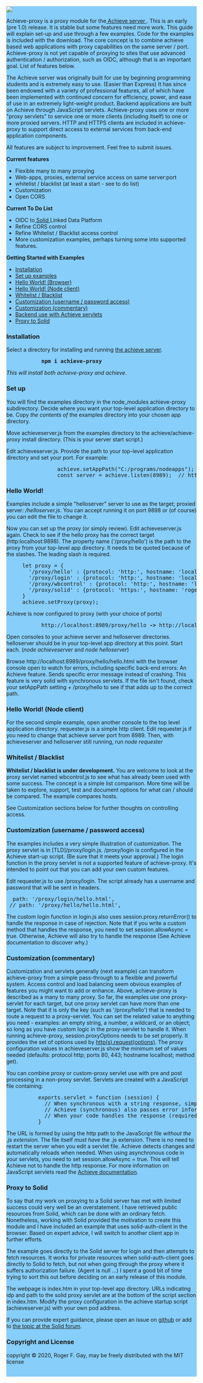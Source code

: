 <html>
<section style="background-color:LightSkyBlue;">
<a href="https://hll.nu"><img src="https://hll.nu/achieve/skyhigh1.jpg"></a> 
<p>Achieve-proxy is a proxy module for the<a href="https://www.npmjs.com/package/achieve"> Achieve server </a>. This is an early (pre 1.0) 
release. It is stable but some features need more work. This guide will explain set-up and use through a few examples. 
Code for the examples is included with the download. The core concept is to combine achieve based web applications with proxy capabilities on the same server / port. 
Achieve-proxy is not yet capable of proxying to sites that use advanced authentication / authorization, 
such as OIDC, although that is an important goal. List of features below.</p>
<p>The Achieve server was originally built for use by beginning programming students and is extremely easy to use. (Easier than Express) 
It has since been endowed with a variety of professional features, all of which have been implemented with continued concern for efficiency, 
power, and ease of use in an extremely light-weight product. Backend applications are built on Achieve through JavaScript servlets. Achieve-proxy 
uses one or more "proxy servlets" to service one or more 
clients (including itself) to one or more proxied servers. HTTP and HTTPS clients are included in achieve-proxy to support direct access 
to external services from back-end application components.</p>
<p>All features are subject to improvement. Feel free to submit issues.</p>
<p><b>Current features</b>
<ul>
 <li>Flexible many to many proxying</li>
 <li>Web-apps, proxies, external service access on same server:port</li>
 <li>whitelist / blacklist (at least a start - see to do list)</li>
 <li>Customization</li>
 <li>Open CORS</li>
</ul></p>
<p><b>Current To Do List</b>
<ul>
 <li>OIDC to<a href="https://solidproject.org/" target="_blank"> Solid </a>Linked Data Platform</li>
 <li>Refine CORS control</li>
 <li>Refine Whitelist / Blacklist access control</li>
 <li>More customization examples, perhaps turning some into supported features.</li>
</ul></p>
<p><b>Getting Started with Examples</b>
<ul>
 <li><a href="#install">Installation</a></li>
 <li><a href="#setup">Set up examples</a></li>
 <li><a href="#hello1">Hello World! (Browser)</a></li>
 <li><a href="#hello2">Hello World! (Node client)</a></li>
 <li><a href="#wblist">Whitelist / Blacklist</a></li>
 <li><a href="#custom1">Customization (username / password access)</a></li>
 <li><a href="#custom2">Customization (commentary)</a></li>
 <li><a href="#achieve">Backend use with Achieve servlets</a></li>
 <li><a href="#solid">Proxy to Solid</a></li>
</ul></p>
<h3><a id="install">Installation</a></h3>
Select a directory for installing and running <u>the achieve server</u>.
<p><b><pre>           npm i achieve-proxy</pre></b></p>
<p><i>This will install both achieve-proxy and achieve.</i></p>
<h3><a id="setup">Set up</a></h3>
<p>You will find the examples directory in the node_modules achieve-proxy subdirectory. 
Decide where you want your top-level application directory to be. Copy <i>the contents of</i> the examples directory into your chosen app directory.</p>
<p>Move achieveserver.js from the examples directory to the achieve/achieve-proxy install directory. (This is your server start script.)</p>
<p>Edit achieveserver.js. Provide the path to your top-level application directory and set your port. For example:</p>
<p><pre>
                achieve.setAppPath("C:/programs/nodeapps"); // defaults to your server install directory (you can also use "root" - <a href="https://www.npmjs.com/package/achieve">see Achieve documentation</a>)
                const server = achieve.listen(8989);  // http defaults to port 80 (achieve options include https and http2)
</pre></p>
<h3><a id="hello1">Hello World!</a></h3>
<p>Examples include a simple "helloserver" server to use as the target; proxied server: <i>/helloserver.js</i>. 
You can accept running it on port 9898 or (of course) you can edit the file to change it.</p>
<p>Now you can set up the proxy (or simply review). Edit achieveserver.js again. Check to see if the hello proxy has the correct 
target (http:localhost:9898). The property name ('/proxy/hello') is the path to the proxy from your top-level 
app directory. It needs to be quoted because of the slashes. The leading slash is required.</p>
<p><pre>
     let proxy = {
       '/proxy/hello' : {protocol: 'http:', hostname: 'localhost', port: 9898, method: 'get'},
       '/proxy/login' : {protocol: 'http:', hostname: 'localhost', port: 9898, method: 'post'},
       '/proxy/wbcontrol' : {protocol: 'http:', hostname: 'localhost', port: 9898, method: 'get'},
       '/proxy/solid' : {protocol: 'https:', hostname: 'rogerfgay.solid.hll.nu', port: 7443, method: 'post'}
     }
     achieve.setProxy(proxy);
</pre></p>
<p>Achieve is now configured to proxy (with your choice of ports)</p>
<p><pre>           http://localhost:8989/proxy/hello <b>-></b> http://localhost:9898/</pre></p>
<p>Open consoles to your achieve server and helloserver directories. helloserver should be in your top-level app directory at this point. Start each. (<i>node achieveserver</i>
and <i>node helloserver</i>)</p>
<p>Browse http://localhost:8989/proxy/hello/hello.html with the browser console open to watch for errors, 
including specific back-end errors: An Achieve feature. Sends specific error message instead of crashing. This feature is 
very solid with synchronous servlets. If the file isn't found, check your setAppPath setting + /proxy/hello to see if that adds up to the correct path.</p>
<h3><a id="hello2">Hello World! (Node client)</a></h3>
<p>For the second simple example, open another console to the top level application directory. requester.js is a simple http client.
Edit requester.js if you need to change that achieve server port from 8989. Then, with achieveserver and helloserver still 
running, run <i>node requester</i></p>
<p></p>
<h3><a id="wblist">Whitelist / Blacklist</a></h3>
<p><b>Whitelist / blacklist is under development.</b> You are welcome to look at the proxy servlet named wbcontrol.js to see what has already been 
used with some success. The concept is a simple list comparison. More time will be taken to explore, support, test and document options 
for what can / should be compared. The example compares hosts.</p>
<p>See Customization sections below for further thoughts on controlling access.</p>
<p></p>
<h3><a id="custom1">Customization (username / password access)</a></h3>
<p>The examples includes a very simple illustration of customization. The proxy servlet is in [TLD]/proxy/login.js. 
/proxy/login is configured in the Achieve start-up script. (Be sure that it meets your approval.) The login function in the proxy servlet is not a 
supported feature of achieve-proxy. It's intended to point out that you can add your own custom features.</p>
<p>Edit requester.js to use /proxy/login. The script already has a username and password that will be sent in headers.</p>
<p><pre>
  path: '/proxy/login/hello.html',
 // path: '/proxy/hello/hello.html',
</pre></p>
<p>The custom login function in login.js also uses session.proxy.returnError() to handle the response in case of rejection. Note that if you write a 
custom method that handles the response, you need to set session.allowAsync = true. Otherwise, Achieve will also try to handle the response 
(See Achieve documentation to discover why.)</p>
<h3><a id="custom2">Customization (commentary)</a></h3>
<p>Customization and servlets generally (next example) can transform achieve-proxy from a simple pass-through to a flexible and powerful system. 
Access control and load balancing seem obvious examples of features you might want to add or enhance. Above, achieve-proxy is described as a many 
to many proxy. So far, the examples use one proxy-servlet for each target, but one proxy servlet can have more than one target. Note that it is 
only the key (such as '/proxy/hello') that is needed to route a request to a proxy-servlet. You can set the related value to anything you need - 
examples: an empty string, a number, a wildcard, or an object; so long as you have custom logic in the proxy-servlet to handle it. When running 
achieve-proxy, session.proxyOptions needs to be set properly. It provides the set of options used by 
<a href="https://nodejs.org/api/http.html#http_http_request_options_callback" target="_blank">http(s).request(options)</a>. The proxy configuration 
values in achieveserver.js show the minimum set of values needed (defaults: protocol http; ports 80, 443; hostname localhost; method get).</a></h3>
<p>You can combine proxy or custom-proxy servlet use with pre and post processing in a non-proxy servlet. Servlets are created with a JavaScript 
file containing: </p>
<p><pre>
          exports.servlet = function (session) {
            // When synchronous with a string response, simply use a return statement
            // Achieve (synchronous) also passes error information back to the client rather than crashing
            // When your code handles the response (required with async), set session.allowAsync=true 
          }
</pre></p>
<p>The URL is formed by using the http path to the JavaScript file <i>without the .js extension</i>. The file itself <i>must have</i> the .js extension. 
There is no need to restart the server when you edit a servlet file. Achieve detects changes and automatically reloads when needed. When using asynchronous 
code in your servlets, you need to set session.allowAsync = true. This will tell Achieve not to handle the http response. For more information on JavaScript 
servlets read the <a href="https://www.npmjs.com/package/achieve" target="_blank">Achieve documentation</a>.</p>
<p></p>
<h3><a id="solid">Proxy to Solid</a></h3>
<p>To say that my work on proxying to a Solid server has met with limited success could very well be an overstatement. I have retrieved public resources from 
Solid, which can be done with an ordinary fetch. Nonetheless, working with Solid provided the motivation to create this module and I have included an 
example that uses solid-auth-client in the browser. Based on expert advice, I will switch to another client app in further efforts.</p>
<p>The example goes directly to the Solid server for login and then attempts to fetch resources. It works for private resources when solid-auth-client 
goes directly to Solid to fetch, but not when going through the proxy where it suffers authorization failure. (Agent is null ...) I spent a good bit of 
time trying to sort this out before deciding on an early release of this module.</p>
<p>The webpage is index.htm in your top-level app directory. URLs indicating idp and path to the solid proxy 
servlet are at the bottom of the script section in index.htm. Modify the proxy configuration in the achieve startup script (achieveserver.js) with 
your own pod address.</p>
<p>If you can provide expert guidance, please open an issue on 
<a href="https://github.com/highlevellogic/achieve-proxy" target="_blank">github</a> or add to 
<a href="https://forum.solidproject.org/t/building-a-node-proxy-solid-auth-client/3683" target="_blank">the topic at the Solid forum</a>.</p>
<p></p>
<h3>Copyright and License</h3>
<p>copyright © 2020, Roger F. Gay, may be freely distributed with the MIT license</p>
<br>
</section>
</html>